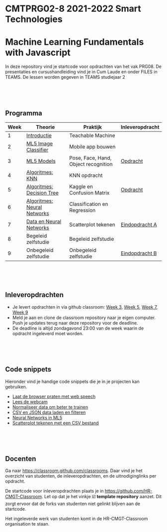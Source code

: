 # CMTPRG02-8 2021-2022 Smart Technologies

# Machine Learning Fundamentals with Javascript

In deze repository vind je startcode voor opdrachten van het vak PRG08. De presentaties en cursushandleiding vind je in Cum Laude en onder FILES in TEAMS. De lessen worden gegeven in TEAMS studiejaar 2

<br>
<br>
<br>

## Programma

| Week | Theorie | Praktijk | Inleveropdracht |
|------|---------|----------|-----------------|
| 1 | [Introductie](./week1) | Teachable Machine |
| 2 | [ML5 Image Classifier](./week2) | Mobile app bouwen |
| 3 | [ML5 Models](./week3) | Pose, Face, Hand, Object recognition | [Opdracht](./week3) |
| 4 | [Algoritmes: KNN](./week4) | KNN opdracht | |
| 5 | [Algoritmes: Decision Tree](./week5) | Kaggle en Confusion Matrix | [Opdracht](week5/inleveropdracht.md) |
| 6 | [Algoritmes: Neural Networks](./week6) | Classification en Regression |  |
| 7 | [Data en Neural Networks](./week7) | Scatterplot tekenen | [Eindopdracht A](week7/eindopdrachtA.md) |
| 8 | Begeleid zelfstudie | Begeleid zelfstudie  |
| 9 | Onbegeleid zelfstudie | Onbegeleid zelfstudie | [Eindopdracht B](week9/eindopdrachtB.md)

<br>
<br>
<br>

## Inleveropdrachten

- Je levert opdrachten in via github classroom: [Week 3](https://classroom.github.com/a/2Mfl_DnD), [Week 5](https://classroom.github.com/a/Op5yVC7F), [Week 7](https://classroom.github.com/a/RQLVouUr), [Week 9](https://classroom.github.com/a/P1HZQRRx)
- Meld je aan en clone de classroom repository naar je eigen computer. Push je updates terug naar deze repository voor de deadline.
- De deadline is altijd zondagavond 23:00 van de week waarin de opdracht ingeleverd moet worden.



<br>
<br>
<br>

## Code snippets

Hieronder vind je handige code snippets die je in je projecten kan gebruiken.

- [Laat de browser praten met web speech](./snippets/speech.md)
- [Lees de webcam](./snippets/camera.md)
- [Normaliseer data om beter te trainen](./snippets/normalise.md)
- [CSV en JSON data laden en filteren](./snippets/csv.md)
- [Neural Networks in ML5](./snippets/layers.md)
- [Scatterplot tekenen met een CSV bestand](./snippets/scatterplot.md)

<br>
<br>
<br>

## Docenten

Ga naar https://classroom.github.com/classrooms. Daar vind je het overzicht van studenten, de inleveropdrachten, en de uitnodiginglinks per opdracht.

De startcode voor inleveropdrachten plaats je in https://github.com/HR-CMGT-Classroom. Let op dat je het vinkje ☑️ **template repository** aanzet. Dit zorgt ervoor dat de forks van studenten niet gelinkt blijven aan de startcode.

Het ingeleverde werk van studenten komt in de HR-CMGT-Classroom organisation te staan.
